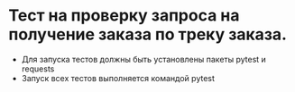 ﻿# Тест на проверку запроса на получение заказа по треку заказа.
- Для запуска тестов должны быть установлены пакеты pytest и requests
- Запуск всех тестов выполняется командой pytest